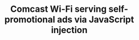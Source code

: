 ---
categories: all_articles
provider_display: arstechnica.com
provider_name: arstechnica.com
favicon_url: https://cdn.arstechnica.net/favicon.ico
title: Comcast Wi-Fi serving self-promotional ads via JavaScript injection
published: 2014-09-09
source: http://arstechnica.com/tech-policy/2014/09/why-comcasts-javascript-ad-injections-threaten-security-net-neutrality/
thumbnail: http://cdn.arstechnica.net/wp-content/uploads/2014/09/xfinitywifiisherepic.jpg
---
